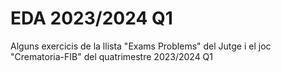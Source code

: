# EDA 2023/2024 Q1
Alguns exercicis de la llista "Exams Problems" del Jutge i el joc "Crematoria-FIB" del quatrimestre 2023/2024 Q1
